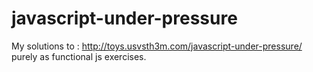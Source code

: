 javascript-under-pressure
=========================

My solutions to : http://toys.usvsth3m.com/javascript-under-pressure/
purely as functional js exercises. 
